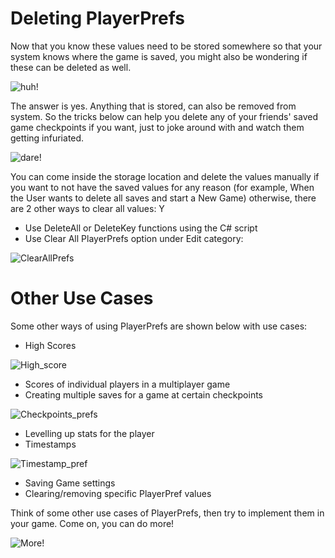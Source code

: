 # Deleting PlayerPrefs

Now that you know these values need to be stored somewhere so that your system knows where the game is saved, you might also be wondering if these can be deleted as well.

![huh!](https://media.giphy.com/media/KGSxFwJJHQPsKzzFba/giphy.gif)

The answer is yes. Anything that is stored, can also be removed from system. So the tricks below can help you delete any of your friends' saved game checkpoints if you want, just to joke around with and watch them getting infuriated.

![dare!](https://media.giphy.com/media/QBMAlst0mMnDKiDvWw/giphy.gif)

You can come inside the storage location and delete the values manually if you want to not have the saved values for any reason (for example, When the User wants to delete all saves and start a New Game) otherwise, there are 2 other ways to clear all values: Y

- Use DeleteAll or DeleteKey functions using the C# script
- Use Clear All PlayerPrefs option under Edit category:

![ClearAllPrefs](https://user-images.githubusercontent.com/44625252/152966093-102293b5-95fd-481c-b7de-ebc99e6d6bf1.png)

# Other Use Cases

Some other ways of using PlayerPrefs are shown below with use cases:

- High Scores

![High_score](https://user-images.githubusercontent.com/44625252/152966393-a3e0dec6-8254-4b9f-82e0-7e7fbf011631.png)

- Scores of individual players in a multiplayer game
- Creating multiple saves for a game at certain checkpoints

![Checkpoints_prefs](https://user-images.githubusercontent.com/44625252/152966422-095ca871-b132-4e30-aef9-560a6460d188.png)

- Levelling up stats for the player
- Timestamps

![Timestamp_pref](https://user-images.githubusercontent.com/44625252/152966465-65a71ee3-1c9c-4653-aab6-2ec62a1ba780.png)

- Saving Game settings
- Clearing/removing specific PlayerPref values

Think of some other use cases of PlayerPrefs, then try to implement them in your game. Come on, you can do more!

![More!](https://media.giphy.com/media/3oKIPEh5Lk3RGSIFEI/giphy.gif)
